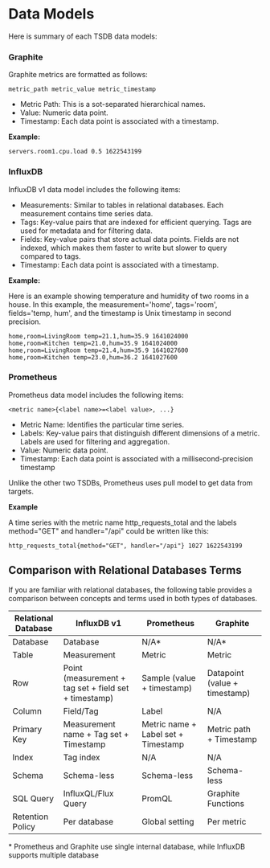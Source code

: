 # Data Models

Here is summary of each TSDB data models:

### Graphite

Graphite metrics are formatted as follows:

```
metric_path metric_value metric_timestamp
```

- Metric Path: This is a sot-separated hierarchical names.
- Value: Numeric data point.
- Timestamp: Each data point is associated with a timestamp.

**Example:**

```
servers.room1.cpu.load 0.5 1622543199
```


### InfluxDB

InfluxDB v1 data model includes the following items:

- Measurements: Similar to tables in relational databases. Each measurement contains time series data.
- Tags: Key-value pairs that are indexed for efficient querying. Tags are used for metadata and for filtering data.
- Fields: Key-value pairs that store actual data points. Fields are not indexed, which makes them faster to write but slower to query compared to tags.
- Timestamp: Each data point is associated with a timestamp.

**Example:**

Here is an example showing temperature and humidity of two rooms in a house. In this example, the measurement='home', tags='room', fields='temp, hum', and the timestamp is Unix timestamp in second precision.


```
home,room=LivingRoom temp=21.1,hum=35.9 1641024000
home,room=Kitchen temp=21.0,hum=35.9 1641024000
home,room=LivingRoom temp=21.4,hum=35.9 1641027600
home,room=Kitchen temp=23.0,hum=36.2 1641027600
```

### Prometheus

Prometheus data model includes the following items:

```
<metric name>{<label name>=<label value>, ...}
```

- Metric Name: Identifies the particular time series.
- Labels: Key-value pairs that distinguish different dimensions of a metric. Labels are used for filtering and aggregation.
- Value: Numeric data point.
- Timestamp: Each data point is associated with a millisecond-precision timestamp

Unlike the other two TSDBs, Prometheus uses pull model to get data from targets.

**Example**

A time series with the metric name http_requests_total and the labels method="GET" and handler="/api" could be written like this:

```
http_requests_total{method="GET", handler="/api"} 1027 1622543199
```


## Comparison with Relational Databases Terms

If you are familiar with relational databases, the following table provides a comparison between concepts and terms used in both types of databases.


| Relational Database     | InfluxDB v1          | Prometheus            | Graphite                |
|-------------------------|----------------------|-----------------------|-------------------------|
| Database                | Database             | N/A*                  | N/A*                    |
| Table                   | Measurement          | Metric                | Metric                  |
| Row                     | Point (measurement + tag set + field set + timestamp) | Sample (value + timestamp) | Datapoint (value + timestamp)              |
| Column                  | Field/Tag            | Label                 | N/A                     |
| Primary Key             | Measurement name + Tag set + Timestamp | Metric name + Label set + Timestamp | Metric path + Timestamp |
| Index                   | Tag index            | N/A                   | N/A                     |
| Schema                  | Schema-less           | Schema-less            | Schema-less              |
| SQL Query               | InfluxQL/Flux Query  | PromQL                | Graphite Functions      |
| Retention Policy        | Per database         | Global setting        | Per metric              |

\* Prometheus and Graphite use single internal database, while InfluxDB supports multiple database

